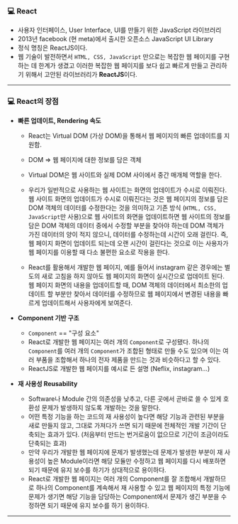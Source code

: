 
### 💻 React

- 사용자 인터페이스, User Interface, UI를 만들기 위한 JavaScript 라이브러리
- 2013년 facebook (현 meta)에서 출시한 오픈소스 JavaScript UI Library
- 정식 명칭은 ReactJS이다.
- 웹 기술이 발전하면서 `HTML, CSS, JavaScript` 만으로는 
   복잡한 웹 페이지를 구현하는 데 한계가 생겼고
   이러한 복잡한 웹 페이지를 보다 쉽고 빠르게 만들고 관리하기 위해서
   고안된 라이브러리가 **ReactJS**이다.

---

### 💻 React의 장점

- **빠른 업데이트, Rendering 속도**
	- React는 Virtual DOM (가상 DOM)을 통해서 웹 페이지의 빠른 업데이트를 지원함.
	- DOM => 웹 페이지에 대한 정보를 담은 객체
	- Virtual DOM은 웹 사이트와 실제 DOM 사이에서 중간 매개체 역할을 한다.
	
	- 우리가 일반적으로 사용하는 웹 사이트는 화면의 업데이트가 수시로 이뤄진다.
	   웹 사이트 화면의 업데이트가 수시로 이뤄진다는 것은
	   웹 페이지의 정보를 담은 DOM 객체의 데이터를 수정한다는 것을 의미하고
	   기존 방식 (`HTML, CSS, JavaScript`만 사용)으로 웹 사이트의 화면을 업데이트하면
	   웹 사이트의 정보를 담은 DOM 객체의 데이터 중에서 수정할 부분을 찾아야 하는데
	   DOM 객체가 가진 데이터의 양이 적지 않으니, 데이터를 수정하는데 시간이 오래 걸린다.
	   즉, 웹 페이지 화면이 업데이트 되는데 오랜 시간이 걸린다는 것으로
	   이는 사용자가 웹 페이지를 이용할 때 다소 불편한 요소로 작용을 한다.
	   
	- React를 활용해서 개발한 웹 페이지, 예를 들어서 instagram 같은 경우에는
	  별도의 새로 고침을 하지 않아도 웹 페이지의 화면이 실시간으로 업데이트 된다.
	  웹 페이지 화면의 내용을 업데이트할 때, DOM 객체의 데이터에서
	  최소한의 업데이트 할 부분만 찾아서 데이터를 수정하므로
	  웹 페이지에서 변경된 내용을 빠르게 업데이트해서 사용자에게 보여준다.
	
- **Component 기반 구조**
	- `Component` == "구성 요소"
	- React로 개발한 웹 페이지는 여러 개의 `Component`로 구성됐다.
	  하나의 `Component`를 여러 개의 `Component`가 조합된 형태로 만들 수도 있으며
	  이는 여러 부품을 조합해서 하나의 전자 제품을 만드는 것과 비슷하다고 할 수 있다.
	- ReactJS로 개발한 웹 페이지를 예시로 든 설명 (Neflix, instagram...)

- **재 사용성 Reusability**
	- Software나 Module 간의 의존성을 낮추고, 다른 곳에서 곧바로 쓸 수 있게
	  호환성 문제가 발생하지 않도록 개발하는 것을 말한다.
	- 어떤 특정 기능을 하는 코드의 재 사용성이 높다면
	   해당 기능과 관련된 부분을 새로 만들지 않고, 그대로 가져다가 쓰면 되기 때문에
	   전체적인 개발 기간이 단축되는 효과가 있다. 
	   (처음부터 만드는 번거로움이 없으므로 기간이 조금이라도 단축되는 효과)
	- 만약 우리가 개발한 웹 페이지에 문제가 발생했는데
	   문제가 발생한 부분이 재 사용성이 높은 Module이라면
	   해당 모듈만 수정하고 웹 페이지를 다시 배포하면 되기 때문에
	   유지 보수를 하기가 상대적으로 용이하다.
	- React로 개발한 웹 페이지는 여러 개의 Component를 잘 조합해서 개발하므로
	  하나의 Component를 계속해서 재 사용할 수 있고 
	  웹 페이지의 특정 기능에 문제가 생기면 해당 기능을 담당하는 Component에서
	  문제가 생긴 부분을 수정하면 되기 때문에 유지 보수를 하기 용이하다.
	
---
